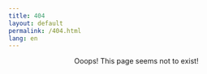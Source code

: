 ```yaml
---
title: 404
layout: default
permalink: /404.html
lang: en
---
```


<div style="position: relative;" align="center">

Ooops! This page seems not to exist!

</div>




